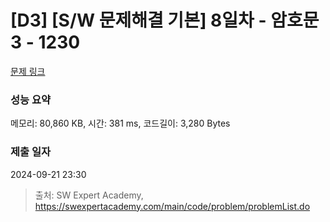 # [D3] [S/W 문제해결 기본] 8일차 - 암호문3 - 1230 

[문제 링크](https://swexpertacademy.com/main/code/problem/problemDetail.do?contestProbId=AV14zIwqAHwCFAYD) 

### 성능 요약

메모리: 80,860 KB, 시간: 381 ms, 코드길이: 3,280 Bytes

### 제출 일자

2024-09-21 23:30



> 출처: SW Expert Academy, https://swexpertacademy.com/main/code/problem/problemList.do